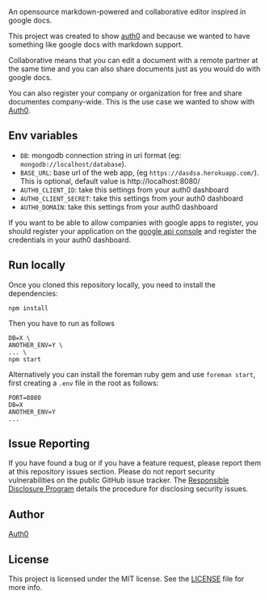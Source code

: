 An opensource markdown-powered and collaborative editor inspired in google docs.

This project was created to show [auth0](http://auth0.com) and because we wanted to have something like google docs with markdown support.

Collaborative means that you can edit a document with a remote partner at the same time and you can also share documents just as you would do with google docs.

You can also register your company or organization for free and share documentes company-wide. This is the use case we wanted to show with [Auth0](http://auth0.com).

## Env variables

-  ```DB```: mongodb connection string in uri format (eg: ```mongodb://localhost/database```).
-  ```BASE_URL```: base url of the web app, (eg ```https://dasdsa.herokuapp.com/```). This is optional, default value is http://localhost:8080/
-  ```AUTH0_CLIENT_ID```: take this settings from your auth0 dashboard
-  ```AUTH0_CLIENT_SECRET```: take this settings from your auth0 dashboard
-  ```AUTH0_DOMAIN```: take this settings from your auth0 dashboard

If you want to be able to allow companies with google apps to register, you should register your application on the [google api console](https://code.google.com/apis/console/b/0/) and register the credentials in your auth0 dashboard.

## Run locally

Once you cloned this repository locally, you need to install the dependencies:

	npm install

Then you have to run as follows

~~~
DB=X \
ANOTHER_ENV=Y \
... \
npm start
~~~

Alternatively you can install the foreman ruby gem and use ```foreman start```, first creating a ```.env``` file in the root as follows:

~~~
PORT=8080
DB=X
ANOTHER_ENV=Y
...
~~~

## Issue Reporting

If you have found a bug or if you have a feature request, please report them at this repository issues section. Please do not report security vulnerabilities on the public GitHub issue tracker. The [Responsible Disclosure Program](https://auth0.com/whitehat) details the procedure for disclosing security issues.

## Author

[Auth0](auth0.com)

## License

This project is licensed under the MIT license. See the [LICENSE](LICENSE) file for more info.
